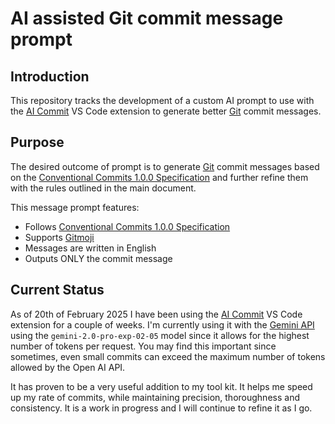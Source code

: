 # AI assisted Git commit message prompt

## Introduction

This repository tracks the development of a custom AI prompt to use with the [AI Commit](https://marketplace.visualstudio.com/items?itemName=Sitoi.ai-commit) VS Code extension to generate better [Git](https://git-scm.com) commit messages.

## Purpose

The desired outcome of prompt is to generate [Git](https://git-scm.com) commit messages based on the [Conventional Commits 1.0.0 Specification](https://www.conventionalcommits.org/en/v1.0.0/) and further refine them with the rules outlined in the main document.

This message prompt features:

- Follows [Conventional Commits 1.0.0 Specification](https://www.conventionalcommits.org/en/v1.0.0/)
- Supports [Gitmoji](https://github.com/carloscuesta/gitmoji)
- Messages are written in English
- Outputs ONLY the commit message

## Current Status

As of 20th of February 2025 I have been using the [AI Commit](https://marketplace.visualstudio.com/items?itemName=Sitoi.ai-commit) VS Code extension for a couple of weeks. I'm currently using it with the [Gemini API](https://ai.google.dev) using the `gemini-2.0-pro-exp-02-05` model since it allows for the highest number of tokens per request. You may find this important since sometimes, even small commits can exceed the maximum number of tokens allowed by the Open AI API.

It has proven to be a very useful addition to my tool kit. It helps me speed up my rate of commits, while maintaining precision, thoroughness and consistency. It is a work in progress and I will continue to refine it as I go.
